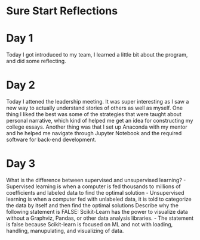 # Sure Start Reflections 

# Day 1 
  Today I got introduced to my team, I learned a little bit about the program, and did some reflecting. 
 
# Day 2 
   Today I attened the leadership meeting. It was super interesting as I saw a new way to actually understand stories of others as well as myself. 
   One thing I liked the best was some of the strategies that were taught about personal narrative, which kind of helped me get an idea for constructing my college essays. 
   Another thing was that I set up Anaconda with my mentor and he helped me navigate through Jupyter Notebook and the required software for back-end development. 

# Day 3 
  What is the difference between supervised and unsupervised learning? 
    - Supervised learning is when a computer is fed thousands to millions of coefficients and labeled data to find the optimal solution
    - Unsupervised learning is when a computer fed with unlabeled data, it is told to categorize the data by itself and then find the optimal solutions 
  Describe why the following statement is FALSE: Scikit-Learn has the power to visualize data without a Graphviz, Pandas, or other data analysis libraries.
    - The statement is false because Scikit-learn is focused on ML and not with loading, handling, manupulating, and visualizing of data. 
    
